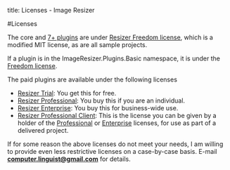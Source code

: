 title: Licenses - Image Resizer

#Licenses

The core and [7+ plugins](/plugins) are under [Resizer Freedom license][freedom], which is a modified MIT license, as are all sample projects. 

If a plugin is in the ImageResizer.Plugins.Basic namespace, it is under the [Freedom license][freedom].

The paid plugins are available under the following licenses

 * [Resizer Trial][trial]: You get this for free.
 * [Resizer Professional][pro]: You buy this if you are an individual.
 * [Resizer Enterprise][enterprise]: You buy this for business-wide use.
 * [Resizer Professional Client][proclient]: This is the license you can be given by a holder of the [Professional][pro] or [Enterprise][enterprise] licenses, for use as part of a delivered project.

If for some reason the above licenses do not meet your needs, I am willing to provide even less restrictive licenses on a case-by-case basis. E-mail **computer.linguist@gmail.com** for details.

[freedom]: /licenses/freedom  "Resizer Freedom License"
[trial]: /licenses/trial  "Resizer Trial License"
[pro]: /licenses/pro  "Resizer Professional License"
[proclient]: /licenses/proclient  "Resizer Professional Client License"
[enterprise]: /licenses/enterprise  "Resizer Enterprise License"